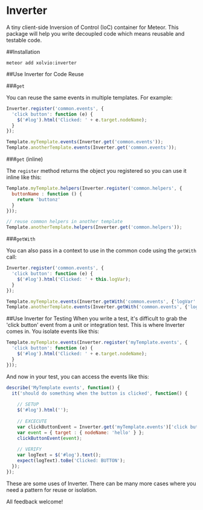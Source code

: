 Inverter
========
A tiny client-side Inversion of Control (IoC) container for Meteor. This package will help you write
decoupled code which means reusable and testable code.

##Installation

`meteor add xolvio:inverter`

##Use Inverter for Code Reuse

###`get`

You can reuse the same events in multiple templates. For example:

```javascript
Inverter.register('common.events', {
  'click button': function (e) {
    $('#log').html('Clicked: ' + e.target.nodeName);
  }
});

Template.myTemplate.events(Inverter.get('common.events'));
Template.anotherTemplate.events(Inverter.get('common.events'));
```

###`get` (inline)

The `register` method returns the object you registered so you can use it inline like this:

```javascript
Template.myTemplate.helpers(Inverter.register('common.helpers', {
  buttonName : function () {
    return 'buttonz'
  }
}));

// reuse common helpers in another template
Template.anotherTemplate.helpers(Inverter.get('common.helpers'));
```

###`getWith`

You can also pass in a context to use in the common code using the `getWith` call:

```javascript
Inverter.register('common.events', {
  'click button': function (e) {
    $('#log').html('Clicked: ' + this.logVar);
  }
});

Template.myTemplate.events(Inverter.getWith('common.events', {'logVar': 'log1'}));
Template.anotherTemplate.events(Inverter.getWith('common.events', {'logVar': 'log2'}));
```

##Use Inverter for Testing
When you write a test, it's difficult to grab the 'click button' event from a unit or integration
test. This is where Inverter comes in. You isolate events like this:

```javascript
Template.myTemplate.events(Inverter.register('myTemplate.events', {
  'click button': function (e) {
    $('#log').html('Clicked: ' + e.target.nodeName);
  }
}));
```

And now in your test, you can access the events like this:

```javascript
describe('MyTemplate events', function() {
  it('should do something when the button is clicked', function() {
    
    // SETUP
    $('#log').html('');
    
    // EXCECUTE
    var clickButtonEvent = Inverter.get('myTemplate.events')['click button'];
    var event = { target : { nodeName: 'hello' } };
    clickButtonEvent(event);
  
    // VERIFY
    var logText = $('#log').text();
    expect(logText).toBe('Clicked: BUTTON');
  });
});

```

These are some uses of Inverter. There can be many more cases where you need a pattern for reuse or isolation.

All feedback welcome!
